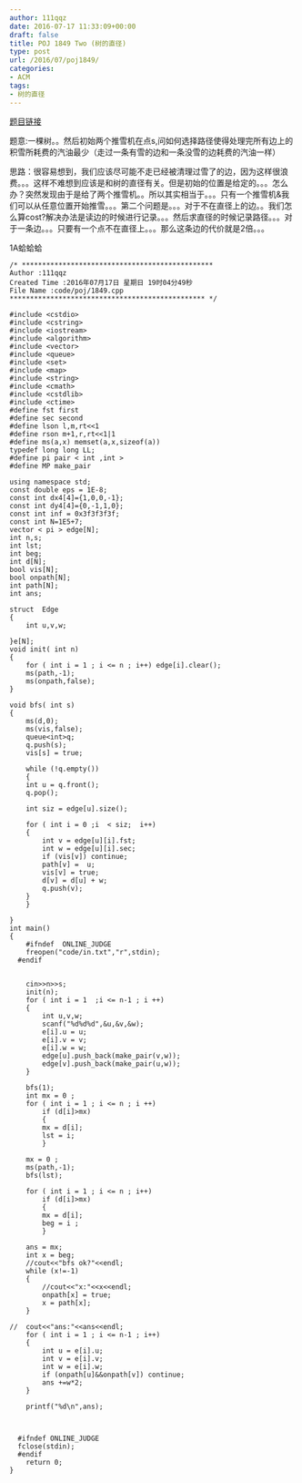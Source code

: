```yaml
---
author: 111qqz
date: 2016-07-17 11:33:09+00:00
draft: false
title: POJ 1849 Two (树的直径)
type: post
url: /2016/07/poj1849/
categories:
- ACM
tags:
- 树的直径
---
```


[题目链接](http://poj.org/problem?id=1849)

题意:一棵树。。然后初始两个推雪机在点s,问如何选择路径使得处理完所有边上的积雪所耗费的汽油最少（走过一条有雪的边和一条没雪的边耗费的汽油一样）



思路：很容易想到，我们应该尽可能不走已经被清理过雪了的边，因为这样很浪费。。。这样不难想到应该是和树的直径有关。但是初始的位置是给定的。。。怎么办？突然发现由于是给了两个推雪机。。所以其实相当于。。。只有一个推雪机&我们可以从任意位置开始推雪。。。第二个问题是。。。对于不在直径上的边。。我们怎么算cost?解决办法是读边的时候进行记录。。。然后求直径的时候记录路径。。。对于一条边。。。只要有一个点不在直径上。。。那么这条边的代价就是2倍。。。

1A蛤蛤蛤




 

    
    /* ***********************************************
    Author :111qqz
    Created Time :2016年07月17日 星期日 19时04分49秒
    File Name :code/poj/1849.cpp
    ************************************************ */
    
    #include <cstdio>
    #include <cstring>
    #include <iostream>
    #include <algorithm>
    #include <vector>
    #include <queue>
    #include <set>
    #include <map>
    #include <string>
    #include <cmath>
    #include <cstdlib>
    #include <ctime>
    #define fst first
    #define sec second
    #define lson l,m,rt<<1
    #define rson m+1,r,rt<<1|1
    #define ms(a,x) memset(a,x,sizeof(a))
    typedef long long LL;
    #define pi pair < int ,int >
    #define MP make_pair
    
    using namespace std;
    const double eps = 1E-8;
    const int dx4[4]={1,0,0,-1};
    const int dy4[4]={0,-1,1,0};
    const int inf = 0x3f3f3f3f;
    const int N=1E5+7;
    vector < pi > edge[N];
    int n,s;
    int lst;
    int beg;
    int d[N];
    bool vis[N];
    bool onpath[N];
    int path[N];
    int ans;
    
    struct  Edge
    {
        int u,v,w;
    
    }e[N];
    void init( int n)
    {
        for ( int i = 1 ; i <= n ; i++) edge[i].clear();
        ms(path,-1);
        ms(onpath,false);
    }
    
    void bfs( int s)
    {
        ms(d,0);
        ms(vis,false);
        queue<int>q;
        q.push(s);
        vis[s] = true;
    
        while (!q.empty())
        {
    	int u = q.front();
    	q.pop();
    
    	int siz = edge[u].size();
    
    	for ( int i = 0 ;i  < siz;  i++)
    	{
    	    int v = edge[u][i].fst;
    	    int w = edge[u][i].sec;
    	    if (vis[v]) continue;
    	    path[v] =  u;
    	    vis[v] = true;
    	    d[v] = d[u] + w;
    	    q.push(v);
    	}
        }
    
    }
    int main()
    {
    	#ifndef  ONLINE_JUDGE 
    	freopen("code/in.txt","r",stdin);
      #endif
    
    	
    	cin>>n>>s;
    	init(n);
    	for ( int i = 1  ;i <= n-1 ; i ++)
    	{
    	    int u,v,w;
    	    scanf("%d%d%d",&u,&v,&w);
    	    e[i].u = u;
    	    e[i].v = v;
    	    e[i].w = w;
    	    edge[u].push_back(make_pair(v,w));
    	    edge[v].push_back(make_pair(u,w));
    	}
    
    	bfs(1);
    	int mx = 0 ;
    	for ( int i = 1 ; i <= n ; i ++)
    	    if (d[i]>mx)
    	    {
    		mx = d[i];
    		lst = i;
    	    }
    
    	mx = 0 ;
    	ms(path,-1);
    	bfs(lst);
    
    	for ( int i = 1 ; i <= n ; i++)
    	    if (d[i]>mx)
    	    {
    		mx = d[i];
    		beg = i ;
    	    }
    
    	ans = mx;
    	int x = beg;
    	//cout<<"bfs ok?"<<endl;
    	while (x!=-1)
    	{
    	    //cout<<"x:"<<x<<endl;
    	    onpath[x] = true;
    	    x = path[x];
    	}
    	
    //	cout<<"ans:"<<ans<<endl;
    	for ( int i = 1 ; i <= n-1 ; i++)
    	{
    	    int u = e[i].u;
    	    int v = e[i].v;
    	    int w = e[i].w;
    	    if (onpath[u]&&onpath[v]) continue;
    	    ans +=w*2;
    	}
    
    	printf("%d\n",ans);
    
    
    	
      #ifndef ONLINE_JUDGE  
      fclose(stdin);
      #endif
        return 0;
    }
    



